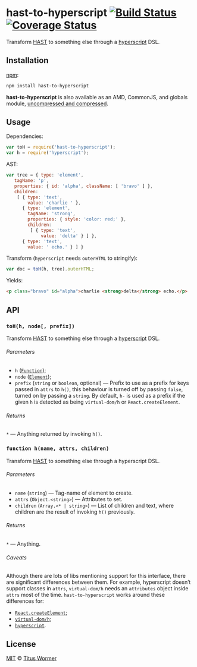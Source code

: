 # hast-to-hyperscript [![Build Status][travis-badge]][travis] [![Coverage Status][codecov-badge]][codecov]

<!--lint disable heading-increment list-item-spacing no-duplicate-headings-->

Transform [HAST][] to something else through a [hyperscript][] DSL.

## Installation

[npm][]:

```bash
npm install hast-to-hyperscript
```

**hast-to-hyperscript** is also available as an AMD, CommonJS, and globals
module, [uncompressed and compressed][releases].

## Usage

Dependencies:

```javascript
var toH = require('hast-to-hyperscript');
var h = require('hyperscript');
```

AST:

```javascript
var tree = { type: 'element',
   tagName: 'p',
   properties: { id: 'alpha', className: [ 'bravo' ] },
   children:
    [ { type: 'text',
        value: 'charlie ' },
      { type: 'element',
        tagName: 'strong',
        properties: { style: 'color: red;' },
        children:
         [ { type: 'text',
             value: 'delta' } ] },
      { type: 'text',
        value: ' echo.' } ] }
```

Transform (`hyperscript` needs `outerHTML` to stringify):

```javascript
var doc = toH(h, tree).outerHTML;
```

Yields:

```html
<p class="bravo" id="alpha">charlie <strong>delta</strong> echo.</p>
```

## API

### `toH(h, node[, prefix])`

Transform [HAST][] to something else through a [hyperscript][] DSL.

###### Parameters

*   `h` ([`Function`][h]);
*   `node` ([`Element`][element]);
*   `prefix` (`string` or `boolean`, optional)
    — Prefix to use as a prefix for keys passed in `attrs` to `h()`,
    this behaviour is turned off by passing `false`, turned on by passing
    a `string`.  By default, `h-` is used as a prefix if the given `h`
    is detected as being `virtual-dom/h` or `React.createElement`.

###### Returns

`*` — Anything returned by invoking `h()`.

### `function h(name, attrs, children)`

Transform [HAST][] to something else through a hyperscript DSL.

###### Parameters

*   `name` (`string`) — Tag-name of element to create.
*   `attrs` (`Object.<string>`) — Attributes to set.
*   `children` (`Array.<* | string>`) — List of children and text,
    where children are the result of invoking `h()` previously.

###### Returns

`*` — Anything.

###### Caveats

Although there are lots of libs mentioning support for this interface,
there are significant differences between them.  For example, hyperscript
doesn’t support classes in `attrs`, `virtual-dom/h` needs an `attributes`
object inside `attrs` most of the time.  `hast-to-hyperscript` works
around these differences for:

*   [`React.createElement`][react];
*   [`virtual-dom/h`][vdom];
*   [`hyperscript`][hyperscript].

## License

[MIT][license] © [Titus Wormer][author]

<!-- Definitions -->

[travis-badge]: https://img.shields.io/travis/wooorm/hast-to-hyperscript.svg

[travis]: https://travis-ci.org/wooorm/hast-to-hyperscript

[codecov-badge]: https://img.shields.io/codecov/c/github/wooorm/hast-to-hyperscript.svg

[codecov]: https://codecov.io/github/wooorm/hast-to-hyperscript

[npm]: https://docs.npmjs.com/cli/install

[releases]: https://github.com/wooorm/hast-to-hyperscript/releases

[license]: LICENSE

[author]: http://wooorm.com

[hast]: https://github.com/wooorm/hast

[element]: https://github.com/wooorm/hast#element

[vdom]: https://github.com/Matt-Esch/virtual-dom/tree/master/virtual-hyperscript

[hyperscript]: https://github.com/dominictarr/hyperscript

[h]: #function-hname-attrs-children

[react]: https://facebook.github.io/react/docs/glossary.html#react-elements
